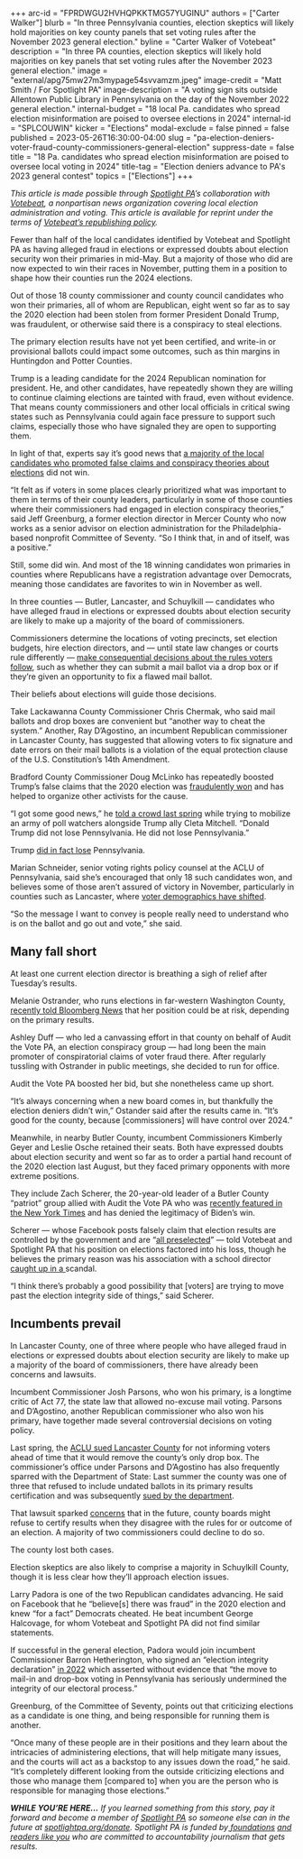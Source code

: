 +++
arc-id = "FPRDWGU2HVHQPKKTMG57YUGINU"
authors = ["Carter Walker"]
blurb = "In three Pennsylvania counties, election skeptics will likely hold majorities on key county panels that set voting rules after the November 2023 general election."
byline = "Carter Walker of Votebeat"
description = "In three PA counties, election skeptics will likely hold majorities on key panels that set voting rules after the November 2023 general election."
image = "external/apg75mw27m3mypage54svvamzm.jpeg"
image-credit = "Matt Smith / For Spotlight PA"
image-description = "A voting sign sits outside Allentown Public Library in Pennsylvania on the day of the November 2022 general election."
internal-budget = "18 local Pa. candidates who spread election misinformation are poised to oversee elections in 2024"
internal-id = "SPLCOUWIN"
kicker = "Elections"
modal-exclude = false
pinned = false
published = 2023-05-26T16:30:00-04:00
slug = "pa-election-deniers-voter-fraud-county-commissioners-general-election"
suppress-date = false
title = "18 Pa. candidates who spread election misinformation are poised to oversee local voting in 2024"
title-tag = "Election deniers advance to PA's 2023 general contest"
topics = ["Elections"]
+++

<i>This article is made possible through </i><a href="https://www.spotlightpa.org/"><i>Spotlight PA</i></a><i>’s collaboration with </i><a href="https://www.votebeat.org/"><i>Votebeat</i></a><i>, a nonpartisan news organization covering local election administration and voting. This article is available for reprint under the terms of </i><a href="https://www.votebeat.org/pages/republishing"><i>Votebeat’s republishing policy</i></a><i>.</i>

Fewer than half of the local candidates identified by Votebeat and Spotlight PA as having alleged fraud in elections or expressed doubts about election security won their primaries in mid-May. But a majority of those who did are now expected to win their races in November, putting them in a position to shape how their counties run the 2024 elections.

Out of those 18 county commissioner and county council candidates who won their primaries, all of whom are Republican, eight went so far as to say the 2020 election had been stolen from former President Donald Trump, was fraudulent, or otherwise said there is a conspiracy to steal elections.

The primary election results have not yet been certified, and write-in or provisional ballots could impact some outcomes, such as thin margins in Huntingdon and Potter Counties.

<script src="https://www.spotlightpa.org/embed.js" async></script><div data-spl-embed-version="1" data-spl-src="https://www.spotlightpa.org/embeds/newsletter/"></div>


Trump is a leading candidate for the 2024 Republican nomination for president. He, and other candidates, have repeatedly shown they are willing to continue claiming elections are tainted with fraud, even without evidence. That means county commissioners and other local officials in critical swing states such as Pennsylvania could again face pressure to support such claims, especially those who have signaled they are open to supporting them.

In light of that, experts say it’s good news that <a href="https://www.spotlightpa.org/news/2023/05/pa-primary-election-2023-election-fraud-donald-trump-county-commissioner/" target="_blank">a majority of the local candidates who promoted false claims and conspiracy theories about elections</a> did not win.

“It felt as if voters in some places clearly prioritized what was important to them in terms of their county leaders, particularly in some of those counties where their commissioners had engaged in election conspiracy theories,” said Jeff Greenburg, a former election director in Mercer County who now works as a senior advisor on election administration for the Philadelphia-based nonprofit Committee of Seventy. “So I think that, in and of itself, was a positive.”

Still, some did win. And most of the 18 winning candidates won primaries in counties where Republicans have a registration advantage over Democrats, meaning those candidates are favorites to win in November as well.

In three counties — Butler, Lancaster, and Schuylkill — candidates who have alleged fraud in elections or expressed doubts about election security are likely to make up a majority of the board of commissioners.

Commissioners determine the locations of voting precincts, set election budgets, hire election directors, and — until state law changes or courts rule differently — <a href="https://www.spotlightpa.org/news/2023/02/pa-2022-election-drop-box-mail-ballot-curing-scorecard/" target="_blank">make consequential decisions about the rules voters follow</a>, such as whether they can submit a mail ballot via a drop box or if they’re given an opportunity to fix a flawed mail ballot.

Their beliefs about elections will guide those decisions.

Take Lackawanna County Commissioner Chris Chermak, who said mail ballots and drop boxes are convenient but “another way to cheat the system.” Another, Ray D’Agostino, an incumbent Republican commissioner in Lancaster County, has suggested that allowing voters to fix signature and date errors on their mail ballots is a violation of the equal protection clause of the U.S. Constitution’s 14th Amendment.

Bradford County Commissioner Doug McLinko has repeatedly boosted Trump’s false claims that the 2020 election was <a href="https://revealnews.org/podcast/how-democracy-survived-the-midterm-elections/">fraudulently won</a> and has helped to organize other activists for the cause.

“I got some good news,” he <a href="https://www.npr.org/transcripts/1115211891">told a crowd last spring</a> while trying to mobilize an army of poll watchers alongside Trump ally Cleta Mitchell. “Donald Trump did not lose Pennsylvania. He did not lose Pennsylvania.”

Trump <a href="https://web.archive.org/20230210064729/https://www.electionreturns.pa.gov/General/SummaryResults?ElectionID=83&ElectionType=G&IsActive=0">did in fact lose</a> Pennsylvania.

Marian Schneider, senior voting rights policy counsel at the ACLU of Pennsylvania, said she’s encouraged that only 18 such candidates won, and believes some of those aren’t assured of victory in November, particularly in counties such as Lancaster, where <a href="https://lancasteronline.com/news/local/could-lancaster-county-one-day-vote-democrat-here-is-what-recent-election-data-show/article_6f51326e-32fd-11ea-97be-73bc808d8337.html">voter demographics have shifted</a>.

“So the message I want to convey is people really need to understand who is on the ballot and go out and vote,” she said.

<side-chain src="https://s3.amazonaws.com/chalkbeatgraphics/dailygraphics/vb-pa-deniers-defeated-20230518/index.html"></side-chain>
<script src="https://projects.chalkbeat.org/sidechain/loader.js"></script>

## Many fall short

At least one current election director is breathing a sigh of relief after Tuesday’s results.

Melanie Ostrander, who runs elections in far-western Washington County, <a href="https://www.bloomberg.com/opinion/features/2023-05-07/gop-election-deniers-are-gunning-big-for-pennsylvania-local-government">recently told Bloomberg News</a> that her position could be at risk, depending on the primary results.

Ashley Duff — who led a canvassing effort in that county on behalf of Audit the Vote PA, an election conspiracy group — had long been the main promoter of conspiratorial claims of voter fraud there. After regularly tussling with Ostrander in public meetings, she decided to run for office.

Audit the Vote PA boosted her bid, but she nonetheless came up short.

“It’s always concerning when a new board comes in, but thankfully the election deniers didn’t win,” Ostander said after the results came in. “It’s good for the county, because [commissioners] will have control over 2024.”

Meanwhile, in nearby Butler County, incumbent Commissioners Kimberly Geyer and Leslie Osche retained their seats. Both have expressed doubts about election security and went so far as to order a partial hand recount of the 2020 election last August, but they faced primary opponents with more extreme positions.

They include Zach Scherer, the 20-year-old leader of a Butler County “patriot” group allied with Audit the Vote PA who was <a href="https://www.nytimes.com/2023/01/24/us/politics/republicans-trump-pennsylvania.html">recently featured in the New York Times</a> and has denied the legitimacy of Biden’s win.

Scherer — whose Facebook posts falsely claim that election results are controlled by the government and are “<a href="https://pennsylvania.votebeat.org/2023/5/9/23716895/county-commissioner-database-election-security-voter-fraud-allegations">all preselected</a>” — told Votebeat and Spotlight PA that his position on elections factored into his loss, though he believes the primary reason was his association with a school director <a href="https://www.wpxi.com/news/local/local-school-board-member-accused-inappropriate-sexual-relationship-with-teenage-girl/6KMIHNAKTNEXNMLVL7MVPV4LUQ/">caught up in a </a>scandal.

“I think there’s probably a good possibility that [voters] are trying to move past the election integrity side of things,” said Scherer.

## Incumbents prevail

In Lancaster County, one of three where people who have alleged fraud in elections or expressed doubts about election security are likely to make up a majority of the board of commissioners, there have already been concerns and lawsuits.

Incumbent Commissioner Josh Parsons, who won his primary, is a longtime critic of Act 77, the state law that allowed no-excuse mail voting. Parsons and D’Agostino, another Republican commissioner who also won his primary, have together made several controversial decisions on voting policy.

Last spring, the <a href="https://lancasteronline.com/news/local/republican-commissioners-again-remove-mail-in-ballot-dropbox-from-lancaster-county-building-update/article_7d8819cc-d51e-11ec-9d6f-134115429b0e.html">ACLU sued Lancaster County</a> for not informing voters ahead of time that it would remove the county’s only drop box. The commissioner’s office under Parsons and D’Agostino has also frequently sparred with the Department of State: Last summer the county was one of three that refused to include undated ballots in its primary results certification and was subsequently <a href="https://lancasteronline.com/news/local/judge-orders-lancaster-berks-and-fayette-to-count-undated-primary-ballots/article_1d9270d2-1ff4-11ed-8c11-5fe3cf0d63fd.html">sued by the department</a>.

That lawsuit sparked <a href="https://pennsylvania.votebeat.org/2022/11/4/23441209/election-certification-vote-count-process">concerns</a> that in the future, county boards might refuse to certify results when they disagree with the rules for or outcome of an election. A majority of two commissioners could decline to do so.

The county lost both cases.

<script src="https://www.spotlightpa.org/embed.js" async></script><div data-spl-embed-version="1" data-spl-src="https://www.spotlightpa.org/embeds/donate/?eyebrow_text=SPRING%20MEMBER%20DRIVE&teaser_text=Before%20you%20continue...%20This%20vital%20public-service%20journalism%20is%20only%20possible%20with%20your%20support.%20%3Cb%3EMake%20a%20gift%20to%20Spotlight%20PA%20now%20and%20it%20will%20be%20DOUBLED%20as%20part%20of%20our%20Spring%20Member%20Drive.%3C%2Fb%3E&cta_text=GET%20YOUR%20GIFT%20DOUBLED"></div>


Election skeptics are also likely to comprise a majority in Schuylkill County, though it is less clear how they’ll approach election issues.

Larry Padora is one of the two Republican candidates advancing. He said on Facebook that he “believe[s] there was fraud” in the 2020 election and knew “for a fact” Democrats cheated. He beat incumbent George Halcovage, for whom Votebeat and Spotlight PA did not find similar statements.

If successful in the general election, Padora would join incumbent Commissioner Barron Hetherington, who signed an “election integrity declaration” <a href="https://www.pennlive.com/news/2022/05/groups-demand-pa-lawmakers-pull-the-plug-on-no-excuse-mail-in-voting.html">in 2022</a> which asserted without evidence that “the move to mail-in and drop-box voting in Pennsylvania has seriously undermined the integrity of our electoral process.”

Greenburg, of the Committee of Seventy, points out that criticizing elections as a candidate is one thing, and being responsible for running them is another.

“Once many of these people are in their positions and they learn about the intricacies of administering elections, that will help mitigate many issues, and the courts will act as a backstop to any issues down the road,” he said. “It’s completely different looking from the outside criticizing elections and those who manage them [compared to] when you are the person who is responsible for managing those elections.”

<i><b>WHILE YOU’RE HERE...</b></i><i> If you learned something from this story, pay it forward and become a member of </i><a href="https://www.spotlightpa.org/"><i>Spotlight PA</i></a><i> so someone else can in the future at </i><a href="http://spotlightpa.org/donate"><i>spotlightpa.org/donate</i></a><i>. Spotlight PA is funded by</i><a href="https://www.spotlightpa.org/support"><i> foundations</i></a><i> </i><a href="https://www.spotlightpa.org/support"><i>and readers like you</i></a><i> who are committed to accountability journalism that gets results.</i>
